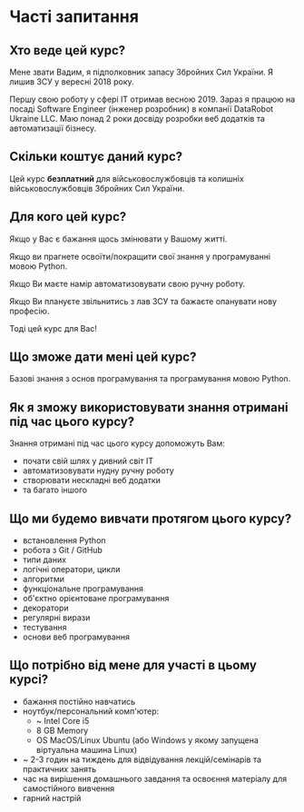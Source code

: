 # Часті запитання

## Хто веде цей курс?
Мене звати Вадим, я підполковник запасу Збройних Сил України. 
Я лишив ЗСУ у вересні 2018 року. 

Першу свою роботу у сфері ІТ отримав весною 2019. Зараз я працюю на посаді 
Software Engineer (інженер розробник) в компанії DataRobot Ukraine LLC.
Маю понад 2 роки досвіду розробки веб додатків та автоматизації бізнесу.

## Скільки коштує даний курс?
Цей курс **безплатний** для військовослужбовців та колишніх військовослужбовців 
Збройних Сил України.

## Для кого цей курс?
Якщо у Вас є бажання щось змінювати у Вашому житті.

Якщо ви прагнете освоїти/покращити свої знання у програмуванні мовою Python.

Якщо Ви маєте намір автоматизовувати свою ручну роботу.

Якщо Ви плануєте звільнитись з лав ЗСУ та бажаєте опанувати нову професію.

Тоді цей курс для Вас!

## Що зможе дати мені цей курс?
Базові знання з основ програмування та програмування мовою Python.

## Як я зможу використовувати знання отримані під час цього курсу?
Знання отримані під час цього курсу допоможуть Вам:
- почати свій шлях у дивний світ ІТ
- автоматизовувати нудну ручну роботу
- створювати нескладні веб додатки
- та багато іншого


## Що ми будемо вивчати протягом цього курсу?
- встановлення Python
- робота з Git / GitHub
- типи даних
- логічні оператори, цикли
- алгоритми
- функціональне програмування
- об'єктно орієнтоване програмування
- декоратори
- регулярні вирази
- тестування
- основи веб програмування

## Що потрібно від мене для участі в цьому курсі?
- бажання постійно навчатись
- ноутбук/персональний комп'ютер:
  - ~ Intel Core i5
  - 8 GB Memory
  - OS MacOS/Linux Ubuntu (або Windows у якому запущена віртуальна машина Linux)
- ~ 2-3 годин на тиждень для відвідування лекцій/семінарів та практичних занять
- час на вирішення домашнього завдання та освоєння матеріалу для самостійного вивчення
- гарний настрій
